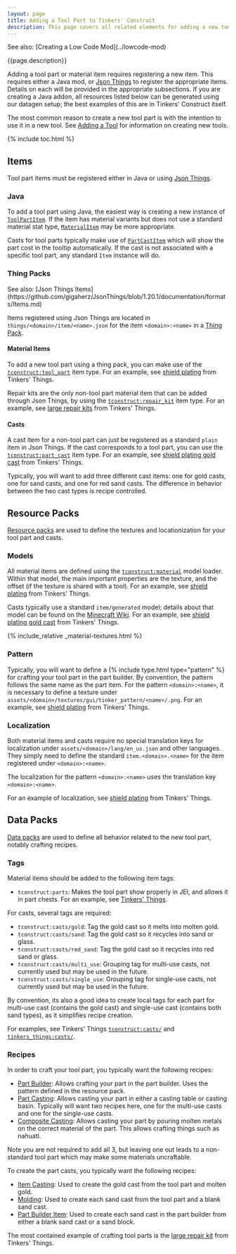 ```yaml
---
layout: page
title: Adding a Tool Part to Tinkers' Construct
description: This page covers all related elements for adding a new tool part or material item to Tinkers' Construct. In addition, it covers the details for adding a new cast item to the mod, which are often relevant alongside tool parts.
---
```

<div class="hatnote" markdown=1>
See also: [Creating a Low Code Mod](../lowcode-mod)
</div>

{{page.description}}

Adding a tool part or material item requires registering a new item. This requires either a Java mod, or [Json Things](https://www.curseforge.com/minecraft/mc-mods/json-things) to register the appropriate items. Details on each will be provided in the appropriate subsections. If you are creating a Java addon, all resources listed below can be generated using our datagen setup; the best examples of this are in Tinkers' Construct itself.

The most common reason to create a new tool part is with the intention to use it in a new tool. See [Adding a Tool](../tool) for information on creating new tools.

{% include toc.html %}

## Items

Tool part items must be registered either in Java or using [Json Things](https://www.curseforge.com/minecraft/mc-mods/json-things).

### Java

To add a tool part using Java, the easiest way is creating a new instance of [`ToolPartItem`](https://github.com/SlimeKnights/TinkersConstruct/blob/1.20.1/src/main/java/slimeknights/tconstruct/library/tools/part/ToolPartItem.java). If the item has material variants but does not use a standard material stat type, [`MaterialItem`](https://github.com/SlimeKnights/TinkersConstruct/blob/1.20.1/src/main/java/slimeknights/tconstruct/library/tools/part/MaterialItem.java) may be more appropriate.

Casts for tool parts typically make use of [`PartCastItem`](https://github.com/SlimeKnights/TinkersConstruct/blob/1.20.1/src/main/java/slimeknights/tconstruct/library/tools/part/PartCastItem.java) which will show the part cost in the tooltip automatically. If the cast is not associated with a specific tool part, any standard `Item` instance will do.

### Thing Packs
<div class="hatnote" markdown=1>
See also: [Json Things Items](https://github.com/gigaherz/JsonThings/blob/1.20.1/documentation/formats/Items.md)
</div>

Items registered using Json Things are located in `things/<domain>/item/<name>.json` for the item `<domain>:<name>` in a [Thing Pack](/docs/json/resource-location#thing-packs).

#### Material Items
To add a new tool part using a thing pack, you can make use of the [`tconstruct:tool_part`](/docs/json/json-things/#tool-part) item type. For an example, see [shield plating](https://github.com/SlimeKnights/TinkersThings/blob/1.20/src/things/tinkers_things/item/shield_plating.json) from Tinkers' Things.

Repair kits are the only non-tool part material item that can be added through Json Things, by using the [`tconstruct:repair_kit`](/docs/json/json-things/#repair-kit) item type. For an example, see [large repair kits](https://github.com/SlimeKnights/TinkersThings/blob/1.20/src/things/tinkers_things/item/large_repair_kit.json) from Tinkers' Things.

#### Casts

A cast item for a non-tool part can just be registered as a standard `plain` item in Json Things. If the cast corresponds to a tool part, you can use the [`tconstruct:part_cast`](/docs/json/json-things/#tool-part-cast) item type. For an example, see [shield plating gold cast](https://github.com/SlimeKnights/TinkersThings/blob/1.20/src/things/tinkers_things/item/large_repair_kit_gold_cast.json) from Tinkers' Things.

Typically, you will want to add three different cast items: one for gold casts, one for sand casts, and one for red sand casts. The difference in behavior between the two cast types is recipe controlled.

## Resource Packs

[Resource packs](/docs/json/resource-location#resource-packs) are used to define the textures and locationization for your tool part and casts.

### Models

All material items are defined using the [`tconstruct:material`](/docs/json/models/material/#tool-parts) model loader. Within that model, the main important properties are the texture, and the offset (if the texture is shared with a tool). For an example, see [shield plating](https://github.com/SlimeKnights/TinkersThings/blob/1.20/src/assets/tinkers_things/models/item/shield_plating.json) from Tinkers' Things.

Casts typically use a standard `item/generated` model; details about that model can be found on the [Minecraft Wiki](https://minecraft.wiki/w/Model#Item_models). For an example, see [shield plating gold cast](https://github.com/SlimeKnights/TinkersThings/blob/1.20/src/assets/tinkers_things/models/item/shield_plating_gold_cast.json) from Tinkers' Things.

{% include_relative _material-textures.html %}

### Pattern

Typically, you will want to define a {% include type.html type="pattern" %} for crafting your tool part in the part builder. By convention, the pattern follows the same name as the part item. For the pattern `<domain>:<name>`, it is necessary to define a texture under `assets/<domain>/textures/gui/tinker_pattern/<name>/.png`. For an example, see [shield plating](https://github.com/SlimeKnights/TinkersThings/blob/1.20/src/assets/tinkers_things/textures/gui/tinker_pattern/shield_plating.png) from Tinkers' Things.

### Localization

Both material items and casts require no special translation keys for localization under `assets/<domain>/lang/en_us.json` and other languages. They simply need to define the standard `item.<domain>.<name>` for the item registered under `<domain>:<name>`.

The localization for the pattern `<domain>:<name>` uses the translation key `<domain>:<name>`.

For an example of localization, see [shield plating](https://github.com/SlimeKnights/TinkersThings/blob/1.20/src/assets/tinkers_things/lang/en_us.json#L88-L93) from Tinkers' Things.

## Data Packs

[Data packs](/docs/json/resource-location#data-packs) are used to define all behavior related to the new tool part, notably crafting recipes.

### Tags

Material items should be added to the following item tags:

* `tconstruct:parts`: Makes the tool part show properly in JEI, and allows it in part chests. For an example, see [Tinkers' Things](https://github.com/SlimeKnights/TinkersThings/blob/1.20/src/data/tconstruct/tags/items/parts.json).

For casts, several tags are required:

* `tconstruct:casts/gold`: Tag the gold cast so it melts into molten gold.
* `tconstruct:casts/sand`: Tag the gold cast so it recycles into sand or glass.
* `tconstruct:casts/red_sand`: Tag the gold cast so it recycles into red sand or glass.
* `tconstruct:casts/multi_use`: Grouping tag for multi-use casts, not currently used but may be used in the future.
* `tconstruct:casts/single_use`: Grouping tag for single-use casts, not currently used but may be used in the future.

By convention, its also a good idea to create local tags for each part for multi-use cast (contains the gold cast) and single-use cast (contains both sand types), as it simplifies recipe creation.

For examples, see Tinkers' Things [`tconstruct:casts/`](https://github.com/SlimeKnights/TinkersThings/tree/1.20/src/data/tconstruct/tags/items/casts) and [`tinkers_things:casts/`](https://github.com/SlimeKnights/TinkersThings/tree/1.20/src/data/tinkers_things/tags/items/casts).

### Recipes

In order to craft your tool part, you typically want the following recipes:

* [Part Builder](/docs/json/recipes/parts/#part-builder): Allows crafting your part in the part builder. Uses the pattern defined in the resource pack.
* [Part Casting](/docs/json/recipes/parts/#part-casting): Allows casting your part in either a casting table or casting basin. Typically will want two recipes here, one for the multi-use casts and one for the single-use casts.
* [Composite Casting](/docs/json/recipes/parts/#composite-casting): Allows casting your part by pouring molten metals on the correct material of the part. This allows crafting things such as nahuatl.

Note you are not required to add all 3, but leaving one out leads to a non-standard tool part which may make some materials uncraftable.

To create the part casts, you typically want the following recipes:

* [Item Casting](/docs/json/recipes/casting/#item-casting): Used to create the gold cast from the tool part and molten gold.
* [Molding](/docs/json/recipes/molding/#molding): Used to create each sand cast from the tool part and a blank sand cast.
* [Part Builder Item](/docs/json/recipes/part-builder/#items): Used to create each sand cast in the part builder from either a blank sand cast or a sand block.

The most contained example of crafting tool parts is the [large repair kit](https://github.com/SlimeKnights/TinkersThings/tree/1.20/src/data/tinkers_things/recipes/large_repair_kit) from Tinkers' Things.